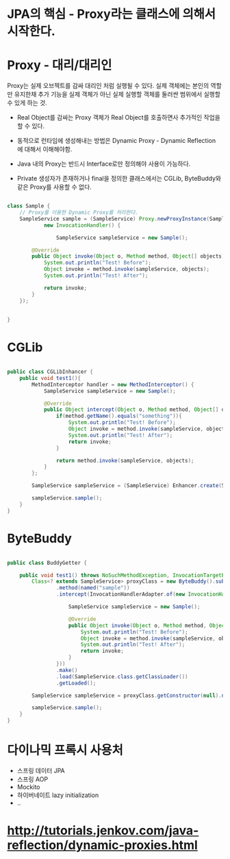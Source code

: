 # JPA의 핵심 - Proxy라는 클래스에 의해서 시작한다. 

# Proxy - 대리/대리인

Proxy는 실제 오브젝트를 감싸 대리인 처럼 실행될 수 있다. 실제 객체에는 본인의 역할만 유지한채 추가 기능을 실제 객체가 아닌 실제 실행할 객체를 둘러싼 범위에서 실행할 수 있게 하는 것.  

 - Real Object를 감싸는 Proxy 객체가 Real Object를 호출하면사 추가적인 작업을 할 수 있다.

 - 동적으로 런타임에 생성해내는 방법은 Dynamic Proxy - Dynamic Reflection 에 대해서 이해해야함.    

 - Java 내의 Proxy는 반드시 Interface로만 정의해야 사용이 가능하다.  

 - Private 생성자가 존재하거나 final을 정의한 클래스에서는 CGLib, ByteBuddy와 같은 Proxy를 사용할 수 없다.   

```java

class Sample {
    // Proxy를 이용한 Dynamic Proxy를 처리한다.
    SampleService sample = (SampleService) Proxy.newProxyInstance(SampleService.class.getClassLoader(), new Class[]{ SampleService.class},
            new InvocationHandler() {

                SampleService sampleService = new Sample();

        @Override
        public Object invoke(Object o, Method method, Object[] objects) throws Throwable {
            System.out.println("Test! Before");
            Object invoke = method.invoke(sampleService, objects);
            System.out.println("Test! After");

            return invoke;
        }
    }); 
    
    
}

```

# CGLib 

```java

public class CGLibInhancer {
    public void test1(){
        MethodInterceptor handler = new MethodInterceptor() {
            SampleService sampleService = new Sample();

            @Override
            public Object intercept(Object o, Method method, Object[] objects, MethodProxy methodProxy) throws Throwable {
                if(method.getName().equals("something")){
                    System.out.println("Test! Before");
                    Object invoke = method.invoke(sampleService, objects);
                    System.out.println("Test! After");
                    return invoke;
                }

                return method.invoke(sampleService, objects);
            }
        };

        SampleService sampleService = (SampleService) Enhancer.create(SampleService.class, handler);

        sampleService.sample();
    }
}

```

# ByteBuddy

```java

public class BuddyGetter {

    public void test1() throws NoSuchMethodException, InvocationTargetException, InstantiationException, IllegalAccessException {
        Class<? extends SampleService> proxyClass = new ByteBuddy().subclass(SampleService.class)
                .method(named("sample"))
                .intercept(InvocationHandlerAdapter.of(new InvocationHandler() {

                    SampleService sampleService = new Sample();

                    @Override
                    public Object invoke(Object o, Method method, Object[] objects) throws Throwable {
                        System.out.println("Test! Before");
                        Object invoke = method.invoke(sampleService, objects);
                        System.out.println("Test! After");
                        return invoke;
                    }
                }))
                .make()
                .load(SampleService.class.getClassLoader())
                .getLoaded();

        SampleService sampleService = proxyClass.getConstructor(null).newInstance();

        sampleService.sample();
    }
}

```

# 다이나믹 프록시 사용처 

- 스프링 데이터 JPA
- 스프링 AOP
- Mockito
- 하이버네이트 lazy initialization
- ..

# http://tutorials.jenkov.com/java-reflection/dynamic-proxies.html
